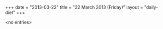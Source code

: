 +++
date = "2013-03-22"
title = "22 March 2013 (Friday)"
layout = "daily-diet"
+++


\<no entries\>
